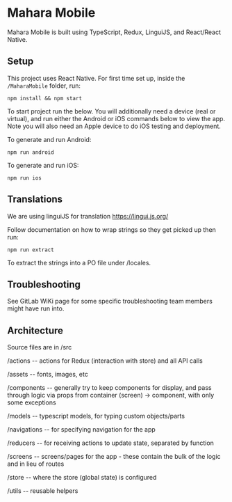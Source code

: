 # Mahara Mobile

Mahara Mobile is built using TypeScript, Redux, LinguiJS, and React/React Native.

## Setup

This project uses React Native. For first time set up, inside the `/MaharaMobile` folder, run:

 ```
 npm install && npm start
 ```
To start project run the below. You will additionally need a device (real or virtual), and run either the Android or iOS commands below to view the app. Note you will also need an Apple device to do iOS testing and deployment.

To generate and run Android:

```
npm run android
```

To generate and run iOS:

```
npm run ios
```
## Translations
We are using linguiJS for translation https://lingui.js.org/

Follow documentation on how to wrap strings so they get picked up then run:

```
npm run extract
```

To extract the strings into a PO file under /locales.

## Troubleshooting
See GitLab WiKi page for some specific troubleshooting team members might have run into.

## Architecture
Source files are in /src

/actions -- actions for Redux (interaction with store) and all API calls

/assets -- fonts, images, etc

/components -- generally try to keep components for display, and pass through logic via props from container (screen) -> component, with only some exceptions

/models -- typescript models, for typing custom objects/parts

/navigations -- for specifying navigation for the app

/reducers -- for receiving actions to update state, separated by function

/screens -- screens/pages for the app - these contain the bulk of the logic and in lieu of routes

/store -- where the store (global state) is configured

/utils -- reusable helpers
